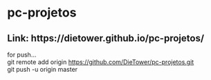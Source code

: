 # pc-projetos

<h2>Link: https://dietower.github.io/pc-projetos/</h2>

for push... </br>
git remote add origin https://github.com/DieTower/pc-projetos.git </br>
git push -u origin master
